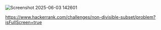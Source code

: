 
![Screenshot 2025-06-03 142601](https://github.com/user-attachments/assets/85fdf8cc-1f67-4e99-bdab-1ce2bf591ff9)

https://www.hackerrank.com/challenges/non-divisible-subset/problem?isFullScreen=true

